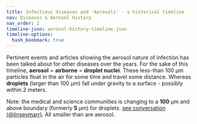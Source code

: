```yaml
---
title: Infectious diseases and 'Aerosols' - a historical timeline
nav: Diseases & Aerosol History
nav_order: 2
timeline-json: aerosol-history-timeline.json
timeline-options: 
  hash_bookmark: true
---
```


Pertinent events and articles showing the aerosol nature of infection has been talked about for other diseases over the years. For the sake of this timeline, **aerosol** = **airborne** = **droplet nuclei**. These less-than 100 μm particles float in the air for some time and travel some distance. Whereas **droplets** (larger than 100 μm) fall under gravity to a surface - possibly within 2 meters.

Note: the medical and science communities is changing to a **100** μm and above boundary (formerly **5** μm) for droplets. <a target="_blank" href="https://twitter.com/linseymarr/status/1336318245348003840">see conversation (@linseymarr)</a>. All smaller than are aerosol.